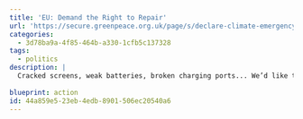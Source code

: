 ```yaml
---
title: 'EU: Demand the Right to Repair'
url: 'https://secure.greenpeace.org.uk/page/s/declare-climate-emergency'
categories:
  - 3d78ba9a-4f85-464b-a330-1cfb5c137328
tags:
  - politics
description: |
  Cracked screens, weak batteries, broken charging ports... We’d like to fix them, but instead we end up buying a new smartphone because repairs are too expensive, difficult or impossible. Reducing the lifespan of a product may drive sales, but this comes at the expense of consumers, workers and the planet. Ask the European Union to give people the Right to Repair by requiring manufacturers to design repairable smartphones and provide spare parts and repair information to all repairers and consumers.
  
blueprint: action
id: 44a859e5-23eb-4edb-8901-506ec20540a6
---
```

